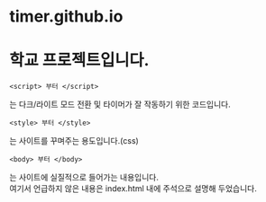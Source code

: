 # timer.github.io
# 학교 프로젝트입니다.
```
<script> 부터 </script>
```
는 다크/라이트 모드 전환 및 타이머가 잘 작동하기 위한 코드입니다.
```
<style> 부터 </style>
```
는 사이트를 꾸며주는 용도입니다.(css)
```
<body> 부터 </body>
```
는 사이트에 실질적으로 들어가는 내용입니다.   
여기서 언급하지 않은 내용은 index.html 내에 주석으로 설명해 두었습니다.
